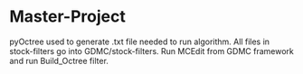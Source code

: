 # Master-Project
pyOctree used to generate .txt file needed to run algorithm.
All files in stock-filters go into GDMC/stock-filters.
Run MCEdit from GDMC framework and run Build_Octree filter.

